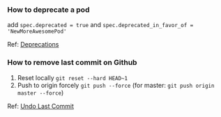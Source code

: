 ### How to deprecate a pod

add `spec.deprecated = true` and `spec.deprecated_in_favor_of = 'NewMoreAwesomePod'`

Ref: [Deprecations](http://blog.cocoapods.org/CocoaPods-0.32/)

### How to remove last commit on Github
1. Reset locally `git reset --hard HEAD~1`
2. Push to origin forcely `git push --force` (for master: `git push origin master --force`)

Ref: [Undo Last Commit](http://stackoverflow.com/questions/927358/how-do-you-undo-the-last-commit)
